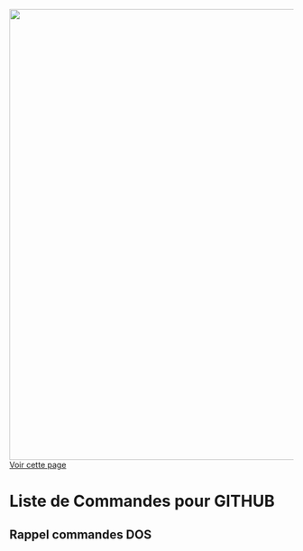 <img src="https://user-images.githubusercontent.com/32952402/31888190-54fa966e-b7fb-11e7-9ff2-eaa51b74930b.png" width="800"><a href="https://fayechartre6.000webhostapp.com/github/" target="_blank"> Voir cette page</a>

# Liste de Commandes pour GITHUB

## Rappel commandes DOS
